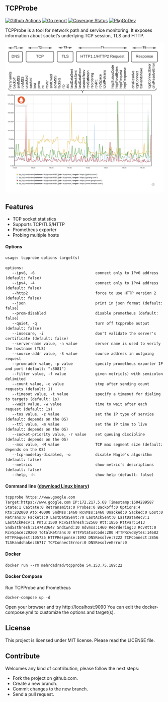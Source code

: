 ## TCPProbe

[![Github Actions](https://github.com/mehrdadrad/tcpprobe/workflows/build/badge.svg)](https://github.com/mehrdadrad/tcpprobe/actions?query=workflow%3Abuild) [![Go report](https://goreportcard.com/badge/github.com/mehrdadrad/tcpprobe)](https://goreportcard.com/report/github.com/mehrdadrad/tcpprobe)  [![Coverage Status](https://coveralls.io/repos/github/mehrdadrad/tcpprobe/badge.svg?branch=main)](https://coveralls.io/github/mehrdadrad/tcpprobe?branch=main) [![PkgGoDev](https://pkg.go.dev/badge/github.com/mehrdadrad/tcpprobe?tab=doc)](https://pkg.go.dev/github.com/mehrdadrad/tcpprobe?tab=overview)

TCPProbe is a tool for network path and service monitoring. It exposes information about socket’s underlying TCP session, TLS and HTTP.

![tcpprobe](/docs/imgs/tcpprobe.png)

## Features
- TCP socket statistics
- Supports TCP/TLS/HTTP
- Prometheus exporter
- Probing multiple hosts

#### Options
```
usage: tcpprobe options target(s)

options:
   --ipv6, -6                           connect only to IPv6 address (default: false)
   --ipv4, -4                           connect only to IPv4 address (default: false)
   --http2                              force to use HTTP version 2 (default: false)
   --json                               print in json format (default: false)
   --prom-disabled                      disable prometheus (default: false)
   --quiet, -q                          turn off tcpprobe output (default: false)
   --insecure, -i                       don't validate the server's certificate (default: false)
   --server-name value, -n value        server name is used to verify the hostname (TLS)
   --source-addr value, -S value        source address in outgoing request
   --prom-addr value, -p value          specify prometheus exporter IP and port (default: ":8081")
   --filter value, -f value             given metric(s) with semicolon delimited
   --count value, -c value              stop after sending count requests (default: 1)
   --timeout value, -t value            specify a timeout for dialing to targets (default: 1s)
   --wait value, -w value               time to wait after each request (default: 1s)
   --tos value, -z value                set the IP type of service (default: depends on the OS)
   --ttl value, -m value                set the IP time to live (default: depends on the OS)
   --socket-priority value, -r value    set queuing discipline (default: depends on the OS)
   --mss value, -M value                TCP max segment size (default: depends on the OS)
   --tcp-nodelay-disabled, -o           disable Nagle's algorithm (default: false)
   --metrics                            show metric's descriptions (default: false)
   --help, -h                           show help (default: false)
```
#### Command line ([download Linux binary](https://github.com/mehrdadrad/tcpprobe/releases/latest/download/tcpprobe)) 
```
tcpprobe https://www.google.com
Target:https://www.google.com IP:172.217.5.68 Timestamp:1604289587
State:1 CaState:0 Retransmits:0 Probes:0 Backoff:0 Options:4 Rto:202000 Ato:40000 SndMss:1460 RcvMss:1460 Unacked:0 Sacked:0 Lost:0 Retrans:0 Fackets:0 LastDataSent:70 LastAckSent:0 LastDataRecv:1 LastAckRecv:1 Pmtu:1500 RcvSsthresh:52560 Rtt:1856 Rttvar:1413 SndSsthresh:2147483647 SndCwnd:10 Advmss:1460 Reordering:3 RcvRtt:0 RcvSpace:29200 TotalRetrans:0 HTTPStatusCode:200 HTTPRcvdBytes:14682 HTTPRequest:105725 HTTPResponse:1092 DNSResolve:7222 TCPConnect:2856 TLSHandshake:36717 TCPConnectError:0 DNSResolveError:0 
```
#### Docker
```
docker run --rm mehrdadrad/tcpprobe 54.153.75.189:22
```

#### Docker Compose
Run TCPProbe and Prometheus
```
docker-compose up -d
```
Open your browser and try http://localhost:9090
You can edit the docker-compose.yml to customize the options and target(s).

## License
This project is licensed under MIT license. Please read the LICENSE file.

## Contribute
Welcomes any kind of contribution, please follow the next steps:

- Fork the project on github.com.
- Create a new branch.
- Commit changes to the new branch.
- Send a pull request.
